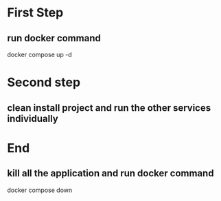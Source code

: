 # First Step
## run docker command 
docker compose up -d

# Second step
## clean install project and run the other services individually

# End
## kill all the application and run docker command
docker compose down
